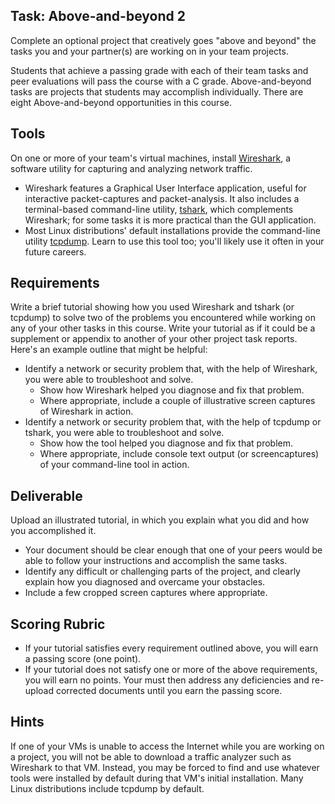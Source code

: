 ## Task: Above-and-beyond 2
Complete an optional project that creatively goes "above and beyond" the tasks you and your partner(s) are working on in your team projects.

Students that achieve a passing grade with each of their team tasks and peer evaluations will pass the course with a C grade. Above-and-beyond tasks are projects that students may accomplish individually. There are eight Above-and-beyond opportunities in this course.

## Tools
On one or more of your team's virtual machines, install <a href="https://www.wireshark.org/"  target="_blank" rel="noopener">Wireshark</a>, a software utility for capturing and analyzing network traffic.
- Wireshark features a Graphical User Interface application, useful for interactive packet-captures and packet-analysis.
It also includes a terminal-based command-line utility, <a href="https://www.wireshark.org/docs/wsug_html_chunked/AppToolstshark.html" target="_blank" rel="noopener">tshark</a>,
which complements Wireshark; for some tasks it is more practical than the GUI application.
- Most Linux distributions' default installations provide the command-line utility <a href="https://www.tcpdump.org/"  target="_blank" rel="noopener">tcpdump</a>.
Learn to use this tool too; you'll likely use it often in your future careers.

## Requirements
Write a brief tutorial showing how you used Wireshark and tshark (or tcpdump)
to solve two of the problems you encountered while working on any of your other tasks in this course.
Write your tutorial as if it could be a supplement or appendix to another of your other project task reports.
Here's an example outline that might be helpful:
- Identify a network or security problem that, with the help of Wireshark, you were able to troubleshoot and solve.
  - Show how Wireshark helped you diagnose and fix that problem.
  - Where appropriate, include a couple of illustrative screen captures of Wireshark in action.
- Identify a network or security problem that, with the help of tcpdump or tshark, you were able to troubleshoot and solve.
  - Show how the tool helped you diagnose and fix that problem.
  - Where appropriate, include console text output (or screencaptures) of your command-line tool in action.

## Deliverable
Upload an illustrated tutorial, in which you explain what you did and how you accomplished it.

- Your document should be clear enough that one of your peers would be able to follow your instructions and accomplish the same tasks.
- Identify any difficult or challenging parts of the project, and clearly explain how you diagnosed and overcame your obstacles.
- Include a few cropped screen captures where appropriate.

## Scoring Rubric
- If your tutorial satisfies every requirement outlined above, you will earn a passing score (one point).
- If your tutorial does not satisfy one or more of the above requirements, you will earn no points. Your must then address any deficiencies and re-upload corrected documents until you earn the passing score.

## Hints
If one of your VMs is unable to access the Internet while you are working on a project,
you will not be able to download a traffic analyzer such as Wireshark to that VM.
Instead, you may be forced to find and use whatever tools were installed by default during that VM's initial installation.
Many Linux distributions include tcpdump by default.
